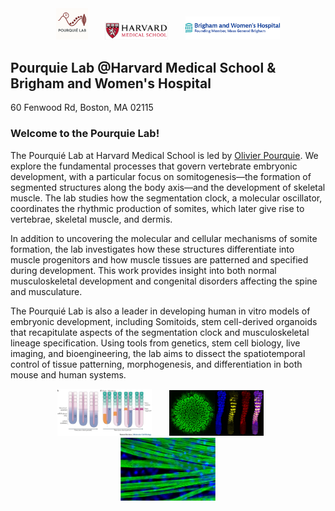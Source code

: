 <div align="center">
  <img src="assets/images/icon.png" alt="Pourquie Lab" style="width:10%;">&nbsp;&nbsp;&nbsp;&nbsp;&nbsp;&nbsp;
  <img src="assets/images/framed_hms_logo.png" alt="HMS" style="width:20%;">&nbsp;&nbsp;&nbsp;&nbsp;&nbsp;&nbsp;
  <img src="assets/images/bwh.png" alt="BWH" style="width:30%;">
</div>


## Pourquie Lab @Harvard Medical School & Brigham and Women's Hospital 
60 Fenwood Rd, Boston, MA 02115

### Welcome to the Pourquie Lab!
The Pourquié Lab at Harvard Medical School is led by [Olivier Pourquie](https://www.hsci.harvard.edu/people/olivier-pourquie-phd). We explore the fundamental processes that govern vertebrate embryonic development, with a particular focus on somitogenesis—the formation of segmented structures along the body axis—and the development of skeletal muscle. The lab studies how the segmentation clock, a molecular oscillator, coordinates the rhythmic production of somites, which later give rise to vertebrae, skeletal muscle, and dermis.

In addition to uncovering the molecular and cellular mechanisms of somite formation, the lab investigates how these structures differentiate into muscle progenitors and how muscle tissues are patterned and specified during development. This work provides insight into both normal musculoskeletal development and congenital disorders affecting the spine and musculature.

The Pourquié Lab is also a leader in developing human in vitro models of embryonic development, including Somitoids, stem cell-derived organoids that recapitulate aspects of the segmentation clock and musculoskeletal lineage specification. Using tools from genetics, stem cell biology, live imaging, and bioengineering, the lab aims to dissect the spatiotemporal control of tissue patterning, morphogenesis, and differentiation in both mouse and human systems.

<div align="center">
  <img src="assets/images/clock_wavefront_model.tiff" alt="Pourquie Lab" style="width:30%;">&nbsp;&nbsp;&nbsp;&nbsp;&nbsp;&nbsp;
  <img src="assets/images/Somitoids_Segmentoids.jpeg" alt="HMS" style="width:30%;">&nbsp;&nbsp;&nbsp;&nbsp;&nbsp;&nbsp;
  <img src="assets/images/pourquie_muscles.jpg" alt="BWH" style="width:30%;">
</div>
